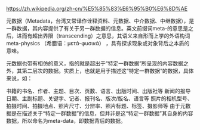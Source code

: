 https://zh.wikipedia.org/zh-cn/%E5%85%83%E6%95%B0%E6%8D%AE

元数据（Metadata，台湾又常译作诠释资料、元数据、中介数据、中继数据），是一群数据，其内容提供了有关于另一群数据的信息。英文前缀词meta-的意思是之后，进而有超出界限（transcending）之意思，其语义来自形而上学的外语构词meta-physics （希腊语：μετά-φυσικά） ，具有探求现象或对象背后之本质的意味。

元数据也带有相仿的意义，指的就是超出于“特定一群数据”所呈现的内容数据之外，其第二层次的数据。实质上，也就是用于描述这“特定一群数据”的数据，具体来说，如：

书籍的书名、作者、主题、目次、页数、语言、出版时间、出版社等
新闻的报导日期、主副标题、关键字、记者、报刊名、版次/版名、语言等
照片的相机型号、拍摄时间、拍摄地点、照片尺寸、分辨率、照片标题、标签、摄影师等
由于元数据是在描述关于“特定一群数据”的信息，但并非是这“特定一群数据”其自身的内容数据，所以命名为meta-data，即数据背后的数据。